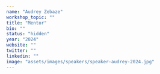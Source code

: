 ```yaml
---
name: "Audrey Zebaze"
workshop_topic: ""
title: "Mentor"
bio: ""
status: "hidden"
year: "2024"
website: ""
twitter: ""
linkedin: ""
image: "assets/images/speakers/speaker-audrey-2024.jpg"
---
```

